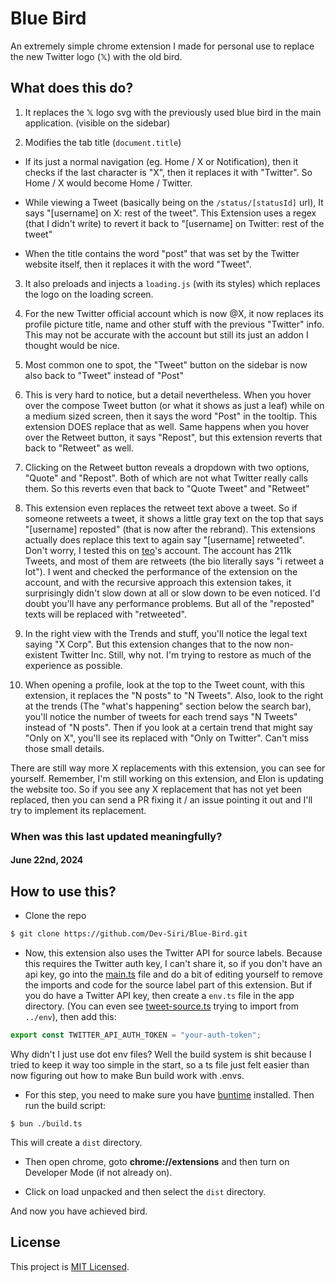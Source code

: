 # Blue Bird

An extremely simple chrome extension I made for personal use to replace the new Twitter logo (𝕏) with the old bird.

## What does this do?

1. It replaces the 𝕏 logo svg with the previously used blue bird in the main application. (visible on the sidebar)

2. Modifies the tab title (`document.title`)

- If its just a normal navigation (eg. Home / X or Notification), then it checks if the last character is "X", then it replaces it with "Twitter". So Home / X would become Home / Twitter.

- While viewing a Tweet (basically being on the `/status/[statusId]` url), It says "\[username\] on X: rest of the tweet". This Extension uses a regex (that I didn't write) to revert it back to "\[username\] on Twitter: rest of the tweet"

- When the title contains the word "post" that was set by the Twitter website itself, then it replaces it with the word "Tweet".

3. It also preloads and injects a `loading.js` (with its styles) which replaces the logo on the loading screen.

4. For the new Twitter official account which is now @X, it now replaces its profile picture title, name and other stuff with the previous "Twitter" info. This may not be accurate with the account but still its just an addon I thought would be nice.

5. Most common one to spot, the "Tweet" button on the sidebar is now also back to "Tweet" instead of "Post"

6. This is very hard to notice, but a detail nevertheless. When you hover over the compose Tweet button (or what it shows as just a leaf) while on a medium sized screen, then it says the word "Post" in the tooltip. This extension DOES replace that as well. Same happens when you hover over the Retweet button, it says "Repost", but this extension reverts that back to "Retweet" as well.

7. Clicking on the Retweet button reveals a dropdown with two options, "Quote" and "Repost". Both of which are not what Twitter really calls them. So this reverts even that back to "Quote Tweet" and "Retweet"

8. This extension even replaces the retweet text above a tweet. So if someone retweets a tweet, it shows a little gray text on the top that says "\[username\] reposted" (that is now after the rebrand). This extensions actually does replace this text to again say "\[username\] retweeted". Don't worry, I tested this on [teo](https://twitter.com/teo_b0)'s account. The account has 211k Tweets, and most of them are retweets (the bio literally says "i retweet a lot"). I went and checked the performance of the extension on the account, and with the recursive approach this extension takes, it surprisingly didn't slow down at all or slow down to be even noticed. I'd doubt you'll have any performance problems. But all of the "reposted" texts will be replaced with "retweeted".

9. In the right view with the Trends and stuff, you'll notice the legal text saying "X Corp". But this extension changes that to the now non-existent Twitter Inc. Still, why not. I'm trying to restore as much of the experience as possible.

10. When opening a profile, look at the top to the Tweet count, with this extension, it replaces the "N posts" to "N Tweets". Also, look to the right at the trends (The "what's happening" section below the search bar), you'll notice the number of tweets for each trend says "N Tweets" instead of "N posts". Then if you look at a certain trend that might say "Only on X", you'll see its replaced with "Only on Twitter". Can't miss those small details.

There are still way more X replacements with this extension, you can see for yourself. Remember, I'm still working on this extension, and Elon is updating the website too. So if you see any X replacement that has not yet been replaced, then you can send a PR fixing it / an issue pointing it out and I'll try to implement its replacement.

### When was this last updated meaningfully?

#### June 22nd, 2024

## How to use this?

- Clone the repo

```sh
$ git clone https://github.com/Dev-Siri/Blue-Bird.git
```

- Now, this extension also uses the Twitter API for source labels. Because this requires the Twitter auth key, I can't share it, so if you don't have an api key, go into the [main.ts](app/main.ts) file and do a bit of editing yourself to remove the imports and code for the source label part of this extension. But if you do have a Twitter API key, then create a `env.ts` file in the app directory. (You can even see [tweet-source.ts](app/api/tweet-source.ts) trying to import from `../env`), then add this:

```ts
export const TWITTER_API_AUTH_TOKEN = "your-auth-token";
```

Why didn't I just use dot env files? Well the build system is shit because I tried to keep it way too simple in the start, so a ts file just felt easier than now figuring out how to make Bun build work with .envs.

- For this step, you need to make sure you have [buntime](https://bun.sh) installed. Then run the build script:

```
$ bun ./build.ts
```

This will create a `dist` directory.

- Then open chrome, goto **chrome://extensions** and then turn on Developer Mode (if not already on).

- Click on load unpacked and then select the `dist` directory.

And now you have achieved bird.

## License

This project is [MIT Licensed](LICENSE).
